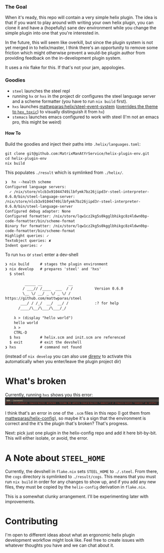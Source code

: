 ### The Goal

When it's ready, this repo will contain a very simple helix plugin.  The idea is that if you want to play around with writing your own helix plugin, you can clone it and have a (hopefully) sane dev environment while you change the simple plugin into one that you're interested in.

In the future, this will seem like overkill, but since the plugin system is not yet merged in to helix/master, I think there's an opportunity to remove some friction which might otherwise prevent a would-be plugin author from providing feedback on the in-development plugin system.

It uses a nix flake for this.  If that's not your jam, appologies.

### Goodies

- `steel` launches the steel repl
- running `hx` or `hxs` in the project dir configures the steel language server and a scheme formatter (you have to run `nix build` first).
- `hxs` launches [mattwparas:helix/steel-event-system](https://github.com/mattwparas/helix/tree/steel-event-system) ([overrides the theme to `hex_toxic`](init.scm)) to visually distinguish it from `hx`)
- `stemacs` launches emacs configured to work with steel (I'm not an emacs pro, this might be weird)

#### How To

Build the goodies and inject their paths into `.helix/languages.toml`:
```
git clone git@github.com:MatrixManAtYrService/helix-plugin-env.git
cd helix-plugin-env
nix build
```

This populates `./result` which is symlinked from `./helix/`.

```
❯  hx --health scheme
Configured language servers:
  ✓ /nix/store/nlcb3x91044749ilbfymk7bz26jipd3r-steel-interpreter-0.6.0/bin/steel-language-server: /nix/store/nlcb3x91044749ilbfymk7bz26jipd3r-steel-interpreter-0.6.0/bin/steel-language-server
Configured debug adapter: None
Configured formatter: /nix/store/lqw1cz2kg5s0kgglbhikgc8z4ldwn0bp-code-formatter/bin/scheme-format
Binary for formatter: /nix/store/lqw1cz2kg5s0kgglbhikgc8z4ldwn0bp-code-formatter/bin/scheme-format
Highlight queries: ✓
Textobject queries: ✘
Indent queries: ✓
```

To run `hxs` or `steel` enter a dev-shell
```
❯ nix build     # stages the plugin environment
❯ nix develop   # prepares 'steel' and 'hxs'
  $ steel

         _____ __            __
        / ___// /____  ___  / /          Version 0.6.0
        \__ \/ __/ _ \/ _ \/ /           https://github.com/mattwparas/steel
       ___/ / /_/  __/  __/ /            :? for help
      /____/\__/\___/\___/_/

    λ > (display "hello world")
    hello world
    λ >
    CTRL-D
  $ hxs         # helix.scm and init.scm are referenced
  $ exit        # exit the devshell
❯ hxs           # command not found
```

(instead of `nix develop` you can also use [direnv](https://github.com/nix-community/nix-direnv) to activate this automatically when you enter/leave the plugin project dir)

# What's broken

Currently, running `hxs` shows you this error:
![Error: ArityMismatch: require-builtin malformed - follows the pattern (require-builtin "<module>") or (require-builtin "<module>" as <prefix>](error.png)

I think that's an error in one of the `.scm` files in this repo (I got them from [mattwparas/helix-config](https://github.com/mattwparas/helix-config)), so maybe it's a sign that the environment is correct and the it's the plugin that's broken?
That's progress.

Next: pick just one plugin in the helix-config repo and add it here bit-by-bit.
This will either isolate, or avoid, the error.

# A Note about `STEEL_HOME`

Currently, the devshell in `flake.nix` sets `STEEL_HOME` to `./.steel`.
From there, the `cogs` directory is symlinked to `./result/cogs`.
This means that you must run `nix build` in order for any changes to show up, and if you add any new files, they must be copied by the `helix-config` derivation in `flake.nix`.

This is a somewhat clunky arrangement.
I'll be experimenting later with improvements.


# Contributing

I'm open to different ideas about what an ergonomic helix plugin development workflow might look like.
Feel free to create issues with whatever thoughts you have and we can chat about it.
